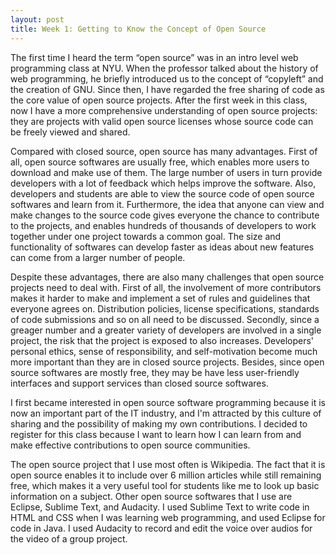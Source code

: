 ```yaml
---
layout: post
title: Week 1: Getting to Know the Concept of Open Source
---
```



The first time I heard the term “open source” was in an intro level web programming class at NYU. When the professor talked about the history of web programming, he briefly introduced us to the concept of “copyleft” and the creation of GNU. Since then, I have regarded the free sharing of code as the core value of open source projects. After the first week in this class, now I have a more comprehensive understanding of open source projects: they are projects with valid open source licenses whose source code can be freely viewed and shared. 

Compared with closed source, open source has many advantages. First of all, open source softwares are usually free, which enables more users to download and make use of them. The large number of users in turn provide developers with a lot of feedback which helps improve the software. Also, developers and students are able to view the source code of open source softwares and learn from it. Furthermore, the idea that anyone can view and make changes to the source code gives everyone the chance to contribute to the projects, and enables hundreds of thousands of developers to work together under one project towards a common goal. The size and functionality of softwares can develop faster as ideas about new features can come from a larger number of people.

Despite these advantages, there are also many challenges that open source projects need to deal with. First of all, the involvement of more contributors makes it harder to make and implement a set of rules and guidelines that everyone agrees on. 
Distribution policies, license specifications, standards of code submissions and so on all need to be discussed. Secondly, since a greager number and a greater variety of developers are involved in a single project, the risk that the project is exposed to also increases. Developers' personal ethics, sense of responsibility, and self-motivation become much more important than they are in closed source projects. Besides, since open source softwares are mostly free, they may be have less user-friendly interfaces and support services than closed source softwares.

I first became interested in open source software programming because it is now an important part of the IT industry, and I'm attracted by this culture of sharing and the possibility of making my own contributions. I decided to register for this class because I want to learn how I can learn from and make effective contributions to open source communities.

The open source project that I use most often is Wikipedia. The fact that it is open source enables it to include over 6 million articles while still remaining free, which makes it a very useful tool for students like me to look up basic information on a subject. Other open source softwares that I use are Eclipse, Sublime Text, and Audacity. I used Sublime Text to write code in HTML and CSS when I was learning web programming, and used Eclipse for code in Java. I used Audacity to record and edit the voice over audios for the video of a group project.
